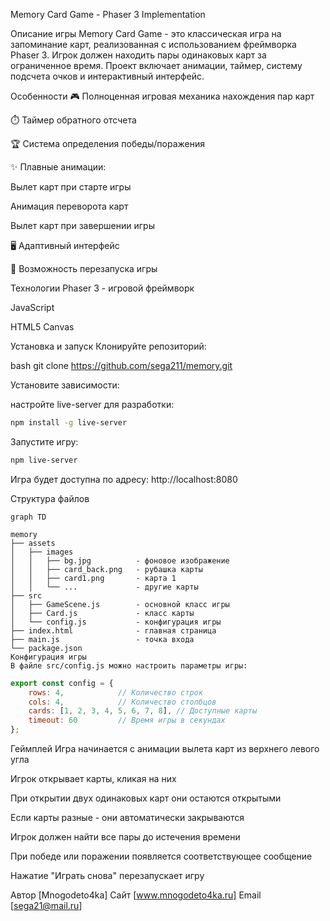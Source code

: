 Memory Card Game - Phaser 3 Implementation


Описание игры
Memory Card Game - это классическая игра на запоминание карт, реализованная с использованием фреймворка Phaser 3. Игрок должен находить пары одинаковых карт за ограниченное время. Проект включает анимации, таймер, систему подсчета очков и интерактивный интерфейс.

Особенности
🎮 Полноценная игровая механика нахождения пар карт

⏱️ Таймер обратного отсчета

🏆 Система определения победы/поражения

✨ Плавные анимации:

Вылет карт при старте игры

Анимация переворота карт

Вылет карт при завершении игры

🖥️ Адаптивный интерфейс

🔄 Возможность перезапуска игры

Технологии
Phaser 3 - игровой фреймворк

JavaScript

HTML5 Canvas

Установка и запуск
Клонируйте репозиторий:

bash
git clone https://github.com/sega211/memory.git

Установите зависимости:

настройте live-server для разработки:

```bash
npm install -g live-server
```
Запустите игру:

```bash
npm live-server
```
Игра будет доступна по адресу: http://localhost:8080

Структура файлов
```mermaid
graph TD

memory
├── assets
│   ├── images
│   │   ├── bg.jpg          - фоновое изображение
│   │   ├── card_back.png   - рубашка карты
│   │   ├── card1.png       - карта 1
│   │   └── ...             - другие карты
├── src
│   ├── GameScene.js        - основной класс игры
│   ├── Card.js             - класс карты
│   └── config.js           - конфигурация игры
├── index.html              - главная страница
├── main.js                 - точка входа
└── package.json
Конфигурация игры
В файле src/config.js можно настроить параметры игры:
```

```javascript
export const config = {
    rows: 4,            // Количество строк
    cols: 4,            // Количество столбцов
    cards: [1, 2, 3, 4, 5, 6, 7, 8], // Доступные карты
    timeout: 60         // Время игры в секундах
};
```


Геймплей
Игра начинается с анимации вылета карт из верхнего левого угла

Игрок открывает карты, кликая на них

При открытии двух одинаковых карт они остаются открытыми

Если карты разные - они автоматически закрываются

Игрок должен найти все пары до истечения времени

При победе или поражении появляется соответствующее сообщение

Нажатие "Играть снова" перезапускает игру

Автор
[Mnogodeto4ka]
Сайт
[www.mnogodeto4ka.ru]
Email
[sega21@mail.ru]